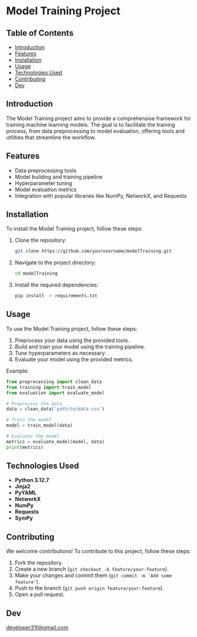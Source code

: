 # Model Training Project

## Table of Contents
- [Introduction](#introduction)
- [Features](#features)
- [Installation](#installation)
- [Usage](#usage)
- [Technologies Used](#technologies-used)
- [Contributing](#contributing)
- [Dev](#)

## Introduction
The Model Training project aims to provide a comprehensive framework for training machine learning models. The goal is to facilitate the training process, from data preprocessing to model evaluation, offering tools and utilities that streamline the workflow.

## Features
- Data preprocessing tools
- Model building and training pipeline
- Hyperparameter tuning
- Model evaluation metrics
- Integration with popular libraries like NumPy, NetworkX, and Requests

## Installation
To install the Model Training project, follow these steps:

1. Clone the repository:
    ```sh
    git clone https://github.com/yourusername/modelTraining.git
    ```

2. Navigate to the project directory:
    ```sh
    cd modelTraining
    ```

3. Install the required dependencies:
    ```sh
    pip install -r requirements.txt
    ```

## Usage
To use the Model Training project, follow these steps:

1. Preprocess your data using the provided tools.
2. Build and train your model using the training pipeline.
3. Tune hyperparameters as necessary.
4. Evaluate your model using the provided metrics.

Example:
```python
from preprocessing import clean_data
from training import train_model
from evaluation import evaluate_model

# Preprocess the data
data = clean_data('path/to/data.csv')

# Train the model
model = train_model(data)

# Evaluate the model
metrics = evaluate_model(model, data)
print(metrics)
```

## Technologies Used
- **Python 3.12.7**
- **Jinja2**
- **PyYAML**
- **NetworkX**
- **NumPy**
- **Requests**
- **SymPy**

## Contributing
We welcome contributions! To contribute to this project, follow these steps:

1. Fork the repository.
2. Create a new branch (`git checkout -b feature/your-feature`).
3. Make your changes and commit them (`git commit -m 'Add some feature'`).
4. Push to the branch (`git push origin feature/your-feature`).
5. Open a pull request.

## Dev
developer31f@gmail.com